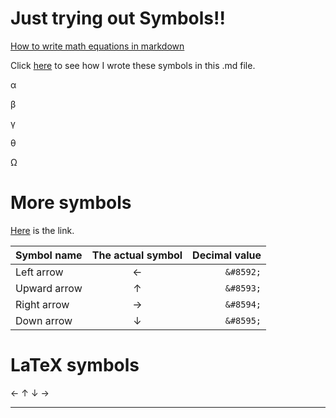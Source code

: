 # Just trying out Symbols!!

[How to write math equations in markdown](https://logfetch.com/markdown-math-equations-latex/ "Check this out")

Click [here](https://www.w3schools.com/html/html_symbols.asp "Symbols for mardown files") to see how I wrote these symbols in this .md file.

&alpha;

&beta;

&gamma;

&theta;

&Omega;

# More symbols

[Here](https://stackoverflow.com/questions/54954544/how-do-i-show-the-up-and-down-arrow-keyboard-key-in-github-markdown) is the link.

|Symbol name|The actual symbol|Decimal value|
|:----------|:---------------:|------------:|
|Left arrow|&#8592;| `&#8592;`|
|Upward arrow|&#8593;|`&#8593;`|
|Right arrow|&#8594;|`&#8594;`|
|Down arrow|&#8595;|`&#8595;`|


# LaTeX symbols

$\leftarrow$
$\uparrow$
$\downarrow$
$\rightarrow$


---
